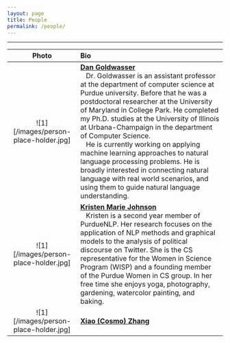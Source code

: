 ```yaml
---
layout: page
title: People
permalink: /people/
---
```


---

| Photo | Bio |
| :----------: | :------------ |
| ![1][/images/person-place-holder.jpg] | [**Dan Goldwasser**](http://dan-goldwasser.com/) <br> &nbsp;&nbsp; Dr. Goldwasser is an assistant professor at the department of computer science at Purdue university. Before that he was a postdoctoral researcher at the University of Maryland in College Park. He completed my Ph.D. studies at the University of Illinois at Urbana-Champaign in the department of Computer Science. <br> &nbsp;&nbsp; He is currently working on applying machine learning approaches to natural language processing problems. He is broadly interested in connecting natural language with real world scenarios, and using them to guide natural language understanding. |
| ![1][/images/person-place-holder.jpg] | [**Kristen Marie Johnson**](https://www.cs.purdue.edu/homes/john1187/) <br> &nbsp;&nbsp; Kristen is a second year member of PurdueNLP. Her research focuses on the application of NLP methods and graphical models to the analysis of political discourse on Twitter. She is the CS representative for the Women in Science Program (WISP) and a founding member of the Purdue Women in CS group. In her free time she enjoys yoga, photography, gardening, watercolor painting, and baking.|
| ![1][/images/person-place-holder.jpg] | [**Xiao (Cosmo) Zhang**](https://www.cs.purdue.edu/homes/zhang923/) <br> |
